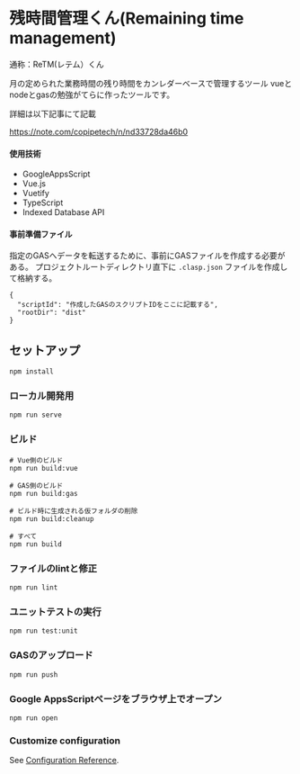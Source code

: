 # 残時間管理くん(Remaining time management)
通称：ReTM(レテム）くん

月の定められた業務時間の残り時間をカンレダーベースで管理するツール
vueとnodeとgasの勉強がてらに作ったツールです。

詳細は以下記事にて記載

https://note.com/copipetech/n/nd33728da46b0

#### 使用技術
 - GoogleAppsScript
 - Vue.js
 - Vuetify
 - TypeScript
 - Indexed Database API

#### 事前準備ファイル
指定のGASへデータを転送するために、事前にGASファイルを作成する必要がある。
プロジェクトルートディレクトリ直下に `.clasp.json` ファイルを作成して格納する。
```
{
  "scriptId": "作成したGASのスクリプトIDをここに記載する",
  "rootDir": "dist"
}

```
## セットアップ
```
npm install
```

### ローカル開発用
```
npm run serve
```

### ビルド
```
# Vue側のビルド
npm run build:vue

# GAS側のビルド
npm run build:gas

# ビルド時に生成される仮フォルダの削除
npm run build:cleanup

# すべて
npm run build

```

### ファイルのlintと修正
```
npm run lint
```

### ユニットテストの実行
```
npm run test:unit
```


### GASのアップロード
```
npm run push
```

### Google AppsScriptページをブラウザ上でオープン
```
npm run open
```


### Customize configuration
See [Configuration Reference](https://cli.vuejs.org/config/).
